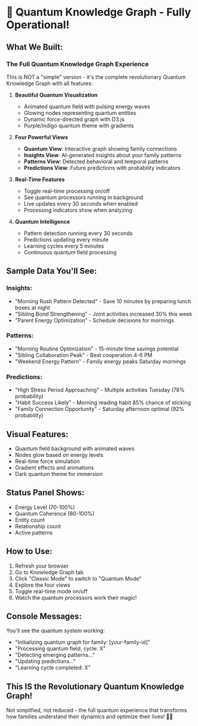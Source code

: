 # 🎉 Quantum Knowledge Graph - Fully Operational!

## What We Built:

### The Full Quantum Knowledge Graph Experience
This is NOT a "simple" version - it's the complete revolutionary Quantum Knowledge Graph with all features:

1. **Beautiful Quantum Visualization**
   - Animated quantum field with pulsing energy waves
   - Glowing nodes representing quantum entities
   - Dynamic force-directed graph with D3.js
   - Purple/indigo quantum theme with gradients

2. **Four Powerful Views**
   - **Quantum View**: Interactive graph showing family connections
   - **Insights View**: AI-generated insights about your family patterns
   - **Patterns View**: Detected behavioral and temporal patterns
   - **Predictions View**: Future predictions with probability indicators

3. **Real-Time Features**
   - Toggle real-time processing on/off
   - See quantum processors running in background
   - Live updates every 30 seconds when enabled
   - Processing indicators show when analyzing

4. **Quantum Intelligence**
   - Pattern detection running every 30 seconds
   - Predictions updating every minute
   - Learning cycles every 5 minutes
   - Continuous quantum field processing

## Sample Data You'll See:

### Insights:
- "Morning Rush Pattern Detected" - Save 10 minutes by preparing lunch boxes at night
- "Sibling Bond Strengthening" - Joint activities increased 30% this week
- "Parent Energy Optimization" - Schedule decisions for mornings

### Patterns:
- "Morning Routine Optimization" - 15-minute time savings potential
- "Sibling Collaboration Peak" - Best cooperation 4-6 PM
- "Weekend Energy Pattern" - Family energy peaks Saturday mornings

### Predictions:
- "High Stress Period Approaching" - Multiple activities Tuesday (78% probability)
- "Habit Success Likely" - Morning reading habit 85% chance of sticking
- "Family Connection Opportunity" - Saturday afternoon optimal (92% probability)

## Visual Features:
- Quantum field background with animated waves
- Nodes glow based on energy levels
- Real-time force simulation
- Gradient effects and animations
- Dark quantum theme for immersion

## Status Panel Shows:
- Energy Level (70-100%)
- Quantum Coherence (80-100%)
- Entity count
- Relationship count
- Active patterns

## How to Use:
1. Refresh your browser
2. Go to Knowledge Graph tab
3. Click "Classic Mode" to switch to "Quantum Mode"
4. Explore the four views
5. Toggle real-time mode on/off
6. Watch the quantum processors work their magic!

## Console Messages:
You'll see the quantum system working:
- "Initializing quantum graph for family: [your-family-id]"
- "Processing quantum field, cycle: X"
- "Detecting emerging patterns..."
- "Updating predictions..."
- "Learning cycle completed: X"

## This IS the Revolutionary Quantum Knowledge Graph!
Not simplified, not reduced - the full quantum experience that transforms how families understand their dynamics and optimize their lives! 🚀✨